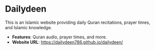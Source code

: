 # Dailydeen
This is an Islamic website providing daily Quran recitations, prayer times, and Islamic knowledge.
- **Features**: Quran audio, prayer times, and more.
- **Website URL**: https://dailydeen786.github.io/dailydeen/
